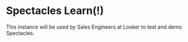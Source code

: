 # Spectacles Learn(!)

This instance will be used by Sales Engineers at Looker to test and demo Spectacles.
